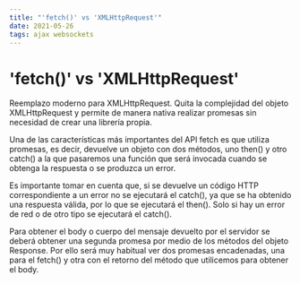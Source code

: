 ```yaml
---
title: "'fetch()' vs 'XMLHttpRequest'"
date: 2021-05-26
tags: ajax websockets
---
```


# 'fetch()' vs 'XMLHttpRequest'
Reemplazo moderno para XMLHttpRequest. Quita la complejidad del objeto XMLHttpRequest y permite de manera nativa realizar promesas sin necesidad de crear una librería propia.

Una de las características más importantes del API fetch es que utiliza promesas, es decir, devuelve un objeto con dos métodos, uno then() y otro catch() a la que pasaremos una función que será invocada cuando se obtenga la respuesta o se produzca un error.  

Es importante tomar en cuenta que, si se devuelve un código HTTP correspondiente a un error no se ejecutará el catch(), ya que se ha obtenido una respuesta válida, por lo que se ejecutará el then(). Solo si hay un error de red o de otro tipo se ejecutará el catch().

Para obtener el body o cuerpo del mensaje devuelto por el servidor se deberá obtener una segunda promesa por medio de los métodos del objeto Response. Por ello será muy habitual ver dos promesas encadenadas, una para el fetch() y otra con el retorno del método que utilicemos para obtener el body.